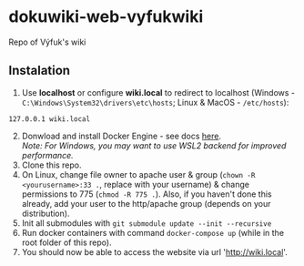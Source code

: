 # dokuwiki-web-vyfukwiki
Repo of Výfuk's wiki

## Instalation
  1. Use **localhost** or configure **wiki.local** to redirect to localhost (Windows - `C:\Windows\System32\drivers\etc\hosts`; Linux & MacOS - `/etc/hosts`):
```
127.0.0.1 wiki.local
```
  2. Donwload and install Docker Engine - see docs [here](https://docs.docker.com/engine/install/).  
  *Note: For Windows, you may want to use WSL2 backend for improved performance.*
  3. Clone this repo.
  4. On Linux, change file owner to apache user & group (`chown -R <yourusername>:33 .`, replace <yourusername> with your username) & change permissions to 775 (`chmod -R 775 .`).
     Also, if you haven't done this already, add your user to the http/apache group (depends on your distribution).
  5. Init all submodules with `git submodule update --init --recursive`
  6. Run docker containers with command `docker-compose up` (while in the root folder of this repo).
  7. You should now be able to access the website via url 'http://wiki.local'.